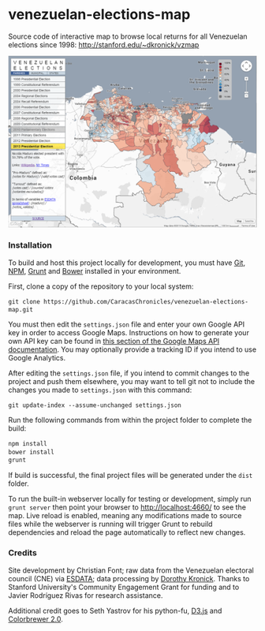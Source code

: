 # venezuelan-elections-map

Source code of interactive map to browse local returns for all Venezuelan elections since 1998:
http://stanford.edu/~dkronick/vzmap

![Screenshot of map](screenshot.png)

### Installation

To build and host this project locally for development, you must have [Git](http://git-scm.com/), [NPM](https://www.npmjs.com/), [Grunt](http://gruntjs.com/) and [Bower](http://bower.io/) installed in your environment.

First, clone a copy of the repository to your local system:
```
git clone https://github.com/CaracasChronicles/venezuelan-elections-map.git
```

You must then edit the ```settings.json``` file and enter your own Google API key in order to access Google Maps.  Instructions on how to generate your own API key can be found in [this section of the Google Maps API documentation](https://developers.google.com/maps/documentation/javascript/tutorial#api_key).  You may optionally provide a tracking ID if you intend to use Google Analytics.

After editing the ```settings.json``` file, if you intend to commit changes to the project and push them elsewhere, you may want to tell git not to include the changes you made to ```settings.json``` with this command:
```
git update-index --assume-unchanged settings.json
```

Run the following commands from within the project folder to complete the build:

```bash
npm install
bower install
grunt
```

If build is successful, the final project files will be generated under the `dist` folder.

To run the built-in webserver locally for testing or development, simply run ```grunt server``` then point your browser to [http://localhost:4660/](http://localhost:4660/) to see the map.  Live reload is enabled, meaning any modifications made to source files while the webserver is running will trigger Grunt to rebuild dependencies and reload the page automatically to reflect new changes.

### Credits

Site development by Christian Font; raw data from the Venezuelan electoral council (CNE) via [ESDATA](http://esdata.info/); data processing by [Dorothy Kronick](http://dorothykronick.com/). Thanks to Stanford University's Community Engagement Grant for funding and to Javier Rodríguez Rivas for research assistance.

Additional credit goes to Seth Yastrov for his python-fu, [D3.js](http://d3js.org/) and [Colorbrewer 2.0](http://colorbrewer2.org/).
